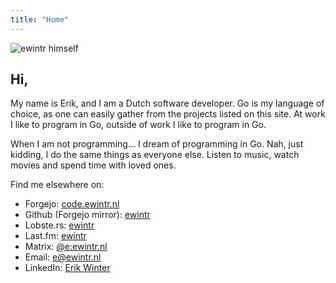 ```yaml
---
title: "Home"
---
```

![ewintr himself](/image/portrait.svg)

## Hi, 

My name is Erik, and I am a Dutch software developer. Go is my language of choice, as one can easily gather from the projects listed on this site. At work I like to program in Go, outside of work I like to program in Go. 

When I am not programming... I dream of programming in Go. Nah, just kidding, I do the same things as everyone else. Listen to music, watch movies and spend time with loved ones.

Find me elsewhere on:

* Forgejo: [code.ewintr.nl](https://code.ewintr.nl)
* Github (Forgejo mirror): [ewintr](https://github.com/ewintr)
* Lobste.rs: [ewintr](https://lobste.rs/u/ewintr)
* Last.fm: [ewintr](https://www.last.fm/user/ewintr)
* Matrix: [@e:ewintr.nl](https://matrix.to/#/@e:ewintr.nl)
* Email: [e@ewintr.nl](mailto:e@ewintr.nl)
* LinkedIn: [Erik Winter](https://www.linkedin.com/in/erik-winter-5767a923b/)